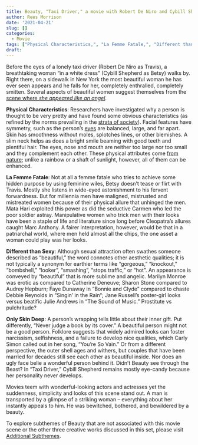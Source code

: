 ```yaml
---
title: Beauty, "Taxi Driver," a movie with Robert De Niro and Cybill Shepherd
author: Rees Morrison
date: '2021-04-21'
slug: []
categories:
  - Movie
tags: ["Physical Characteristics,", "La Femme Fatale,", "Different than Sexy,", "Only Skin Deep",]
draft: 
---
```


Before the eyes of a lonely taxi driver (Robert De Niro as Travis), a breathtaking woman “in a white dress” (Cybill Shepherd as Betsy) walks by.  Right there, on a sidewalk in New York the most beautiful woman he has ever seen appears and he falls for her, completely enthralled, completely smitten.  Several aspects of beautiful women suggest themselves from the [scene where *she appeared like an angel*](https://www.youtube.com/watch?v=fOjAjr7N1xw&t=8s).

<!--more-->

**Physical Characteristics**:  Researchers have investigated why a person is thought to be very pretty and have found some obvious characteristics (as refined by the norms prevailing in the [strata of society](https://bit.ly/3sB967G)).  Facial features have symmetry, such as the person’s [eyes](https://bit.ly/3sB967G) are balanced, large, and far apart.  Skin has smoothness without moles, splotches lines, or other blemishes.  A slim neck helps as does a bright smile beaming with good teeth and plentiful hair.   The eyes, nose and mouth are neither too large nor too small and they complement each other. These physical attributes come [from nature](https://bit.ly/3dDvI3g); unlike a rainbow or a shaft of sunlight, however, all of them can be enhanced.

**La Femme Fatale**:   Not at all a femme fatale who tries to achieve some hidden purpose by using feminine wiles, Betsy doesn’t tease or flirt with Travis.  Mostly she listens in wide-eyed astonishment to his fervent forwardness.  But for millennia men have maligned, mistrusted and mistreated women because of their physical allure that unhinged the men.  Mata Hari exploited this power as did the seductive Carmen who led the poor soldier astray.  Manipulative women who trick men with their looks have been a staple of life and literature since long before Cleopatra’s allures caught Marc Anthony.  A fairer interpretation, however, would be that in a patriarchal world, where men held almost all the chips, the one asset a woman could play was her looks.

**Different than Sexy**:   Although sexual attraction often swathes someone described as “beautiful,” the word connotes other aesthetic qualities; it is not typically a synonym for earthier terms like “gorgeous,” “knockout,” “bombshell,” “looker”, “smashing”, “stops traffic,” or “hot”.  An appearance is conveyed by “beautiful” that is more sublime and angelic. Marilyn Monroe was erotic as compared to Catherine Deneuve;  Sharon Stone compared to Audrey Hepburn;  Faye Dunaway in “Bonnie and Clyde” compared to chaste Debbie Reynolds in “Singin’ in the Rain“; Jane Russell’s poster-girl looks versus beatific Julie Andrews in “The Sound of Music.”   Prostitute vs pulchritude?

**Only Skin Deep**:  A person’s wrapping tells little about their inner gift.  Put differently, “Never judge a book by its cover.”  A beautiful person might not be a good person.  Folklore suggests that widely admired looks can foster narcissism, selfishness, and a failure to develop nice qualities, which Carly Simon called out in her song, “You’re So Vain.”  Or from a different perspective, the outer shell ages and withers, but couples that have been married for decades still see each other as beautiful inside.   Nor does an ugly face belie a wonderful person behind it.  Didn’t Beauty see through the Beast?  In “Taxi Driver,” Cybill Shepherd remains mostly eye-candy because her personality never develops.   


Movies teem with wonderful-looking actors and actresses yet the suddenness, simplicity and looks of this scene stand out.  A man is transported by a glimpse of a striking woman – everything about her instantly appeals to him.  He was bewitched, bothered, and bewildered by a beauty.

To explore subthemes of Beauty that are not associated with this movie scene or the other three creative works discussed in this set, please visit [Additional Subthemes](https://themesfromart.com/post/2021-04-21-beauty-additional-subthemes/beautyaddl/).
